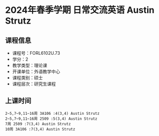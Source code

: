 # 2024年春季学期 日常交流英语 Austin Strutz






## 课程信息

- 课程号：FORL6102U.73
- 学分：2
- 教学类型：理论课
- 开课单位：外语教学中心
- 课程类别：硕士
- 课程层次：研究生课程

## 上课时间

```
2~5,7~9,11~16周 3A106 :4(3,4) Austin Strutz
2~5,7~9,11~16周 2509 :5(3,4) Austin Strutz
7周 2509 :7(3,4) Austin Strutz
10周 3A106 :7(3,4) Austin Strutz
```

